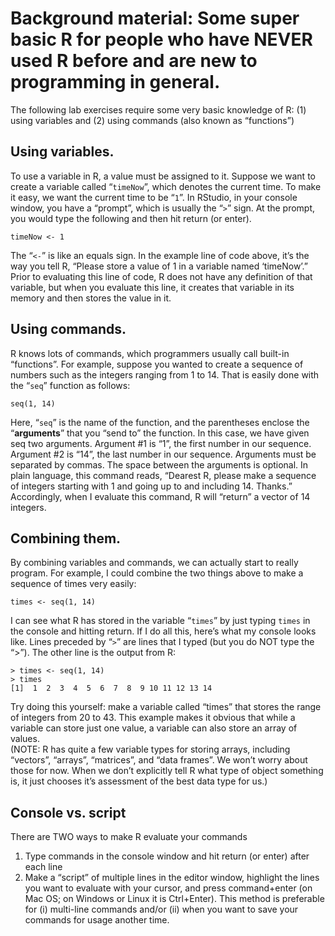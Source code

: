 # Background material: Some super basic R for people who have NEVER used R before and are new to programming in general.The following lab exercises require some very basic knowledge of R: (1) using variables and (2) using commands (also known as “functions”)## Using variables.  
To use a variable in R, a value must be assigned to it.  Suppose we want to create a variable called “`timeNow`”, which denotes the current time.  To make it easy, we want the current time to be “`1`”.  In RStudio, in your console window, you have a “prompt”, which is usually the “`>`” sign.  At the prompt, you would type the following and then hit return (or enter).	timeNow <- 1The “`<-`” is like an equals sign.  In the example line of code above, it’s the way you tell R, “Please store a value of 1 in a variable named ‘timeNow’.”  Prior to evaluating this line of code, R does not have any definition of that variable, but when you evaluate this line, it creates that variable in its memory and then stores the value in it.## Using commands.  
R knows lots of commands, which programmers usually call built-in “functions”.  For example, suppose you wanted to create a sequence of numbers such as the integers ranging from 1 to 14.  That is easily done with the “`seq`” function as follows:	seq(1, 14)Here, “`seq`” is the name of the function, and the parentheses enclose the “**arguments**” that you “send to” the function.   In this case, we have given seq two arguments.  Argument #1 is “1”, the first number in our sequence.  Argument #2 is “14”, the last number in our sequence.  Arguments must be separated by commas.  The space between the arguments is optional.  In plain language, this command reads, “Dearest R, please make a sequence of integers starting with 1 and going up to and including 14.  Thanks.”   Accordingly, when I evaluate this command, R will “return” a vector of 14 integers.  ## Combining them.  
By combining variables and commands, we can actually start to really program.  For example, I could combine the two things above to make a sequence of times very easily:	times <- seq(1, 14)I can see what R has stored in the variable “`times`” by just typing `times` in the console and hitting return.  If I do all this, here’s what my console looks like.  Lines preceded by “`>`” are lines that I typed (but you do NOT type the “>”).  The other line is the output from R:	> times <- seq(1, 14)	> times 	[1]  1  2  3  4  5  6  7  8  9 10 11 12 13 14Try doing this yourself:  make a variable called “times” that stores the range of integers from 20 to 43.  This example makes it obvious that while a variable can store just one value, a variable can also store an array of values.  (NOTE: R has quite a few variable types for storing arrays, including “vectors”, “arrays”, “matrices”, and “data frames”.  We won’t worry about those for now.  When we don’t explicitly tell R what type of object something is, it just chooses it’s assessment of the best data type for us.)## Console vs. script
There are TWO ways to make R evaluate your commands1.  Type commands in the console window and hit return (or enter) after each line2.  Make a “script” of multiple lines in the editor window, highlight the lines you want to evaluate with your cursor, and press command+enter (on Mac OS; on Windows or Linux it is Ctrl+Enter).  This method is preferable for (i) multi-line commands and/or (ii) when you want to save your commands for usage another time.  